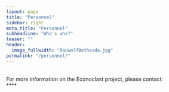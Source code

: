 ```yaml
---
layout: page
title: "Personnel"
sidebar: right
meta_title: "Personnel"
subheadline: "Who's who?"
teaser: ""
header:
  image_fullwidth: "RauwolfBethesda.jpg"
permalink: "/personnel/"
---
```

<br>
For more information on the Econoclast project, please contact:
<br>
**<paul.rauwolf@maths.ox.ac.uk>**
